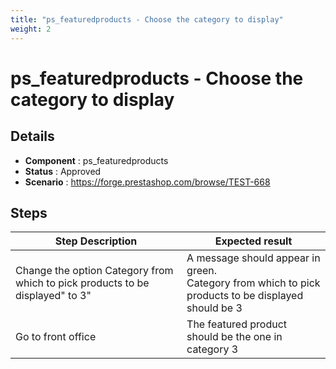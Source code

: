 ```yaml
---
title: "ps_featuredproducts - Choose the category to display"
weight: 2
---
```


# ps_featuredproducts - Choose the category to display
## Details
* **Component** : ps_featuredproducts
* **Status** : Approved
* **Scenario** : https://forge.prestashop.com/browse/TEST-668

## Steps
| Step Description | Expected result |
| ----- | ----- |
| Change the option Category from which to pick products to be displayed" to 3" | A message should appear in green.<br>Category from which to pick products to be displayed should be 3 |
| Go to front office | The featured product should be the one in category 3 |